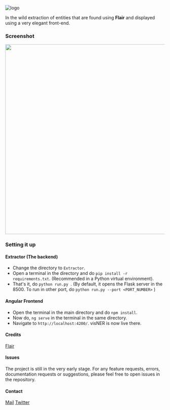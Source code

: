![logo](https://user-images.githubusercontent.com/21227893/62409450-0363d500-b5f5-11e9-952b-ccb30015c823.png)

In the wild extraction of entities that are found using **Flair** and displayed using a very elegant front-end. 

### Screenshot

<img src="https://user-images.githubusercontent.com/21227893/62409449-fcd55d80-b5f4-11e9-81bf-bc5cc4450b40.png" width="600">

### Setting it up

#### Extractor (The backend)
- Change the directory to ``Extractor``.
- Open a terminal in the directory and do ``pip install -r requirements.txt``. (Recommended in a Python virtual environment).
- That's it, do ``python run.py ``. (By default, it opens the Flask server in the 8500. To run in other port, do ``python run.py --port <PORT_NUMBER>`` )

#### Angular Frontend
- Open the terminal in the main directory and do ``npm install``.
- Now do, ```ng serve``` in the terminal in the same directory.
- Navigate to `http://localhost:4200/`. visNER is now live there.

#### Credits
[Flair](https://github.com/zalandoresearch/flair)

#### Issues
The project is still in the very early stage. For any feature requests, errors, documentation requests or suggestions, please feel free 
to open issues in the repository.

#### Contact
[Mail](mailto:mayankl@iitk.ac.in) [Twitter](https://twitter.com/mayank_lunayach)


